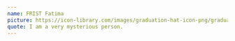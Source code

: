 ```yaml
---
name: FRIST Fatima
picture: https://icon-library.com/images/graduation-hat-icon-png/graduation-hat-icon-png-29.jpg
quote: I am a very mysterious person.
---
```

